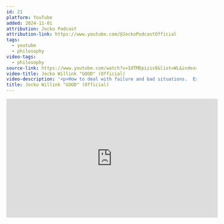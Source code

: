 ```yaml
---
id: 21
platform: YouTube
added: 2024-11-01
attribution: Jocko Podcast
attribution-link: https://www.youtube.com/@JockoPodcastOfficial
tags:
  - youtube
  - philosophy
video-tags:
  - philosophy
source-link: https://www.youtube.com/watch?v=IdTMDpizis8&list=WL&index=8
video-title: Jocko Willink "GOOD" (Official)
video-description: '<p>How to deal with failure and bad situations.  Excerpt from the Jocko Podcast (iTunes).</p><p>Video by Echo Charles.</p><p>Join the Conversation on Instagram / Twitter: @jockowillink  @echocharles</p>'
title: Jocko Willink "GOOD" (Official)
---
```


<iframe width="560" height="315" src="https://www.youtube-nocookie.com/embed/IdTMDpizis8?si=CjGkgLAAqBMRH7yO" title="YouTube video player" frameborder="0" allow="accelerometer; autoplay; clipboard-write; encrypted-media; gyroscope; picture-in-picture; web-share" referrerpolicy="strict-origin-when-cross-origin" allowfullscreen></iframe>
